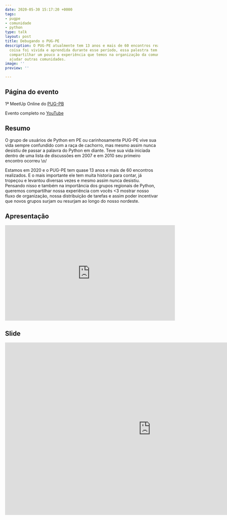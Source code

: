 ```yaml
---
date: 2020-05-30 15:17:20 +0000
tags:
- pugpe
- comunidade
- python
type: talk
layout: post
title: Debugando o PUG-PE
description: O PUG-PE atualmente tem 13 anos e mais de 60 encontros realizados. Muita
  coisa foi vivida e aprendida durante esse período, essa palestra tem o intuito de
  compartilhar um pouco a experiência que temos na organização da comunidade e assim
  ajudar outras comunidades.
image: ''
preview: ''

---
```

## Página do evento

1ª MeetUp Online do [PUG-PB](https://pb.python.org.br/eventos.html)

Evento completo no [YouTube](https://youtu.be/rmCElTofs4s) 

## Resumo

O grupo de usuários de Python em PE ou carinhosamente PUG-PE vive sua vida sempre confundido com a raça de cachorro, mas mesmo assim nunca desistiu de passar a palavra do Python em diante. Teve sua vida iniciada dentro de uma lista de discussões em 2007 e em 2010 seu primeiro encontro ocorreu \o/

Estamos em 2020 e o PUG-PE tem quase 13 anos e mais de 60 encontros realizados. E o mais importante ele tem muita historia para contar, já tropeçou e levantou diversas vezes e mesmo assim nunca desistiu. Pensando nisso e também na importância dos grupos regionais de Python, queremos compartilhar nossa experiência com vocês <3 mostrar nosso fluxo de organização, nossa distribuição de tarefas e assim poder incentivar que novos grupos surjam ou resurjam ao longo do nosso nordeste.

## Apresentação

<iframe width="560" height="315" src="https://www.youtube.com/embed/rmCElTofs4s?start=5862" frameborder="0" allow="accelerometer; autoplay; encrypted-media; gyroscope; picture-in-picture" allowfullscreen></iframe>

## Slide

<iframe src="https://docs.google.com/presentation/d/e/2PACX-1vSOiKJtCx97SMuFUcWaQ3mgJWMmTOrbOVEVP2gpylZm1rSFGWsHhg8aiJOCpvg2mPew747oZMyV9Va1/embed?start=false&loop=false&delayms=3000" frameborder="0" width="960" height="569" allowfullscreen="true" mozallowfullscreen="true" webkitallowfullscreen="true"></iframe>